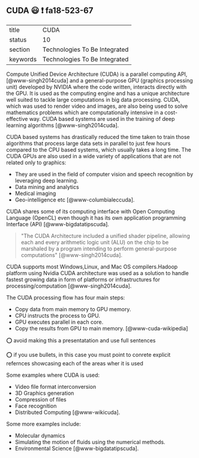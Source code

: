 ## CUDA :smiley: :exclamation: fa18-523-67


|          |                               |
| -------- | ----------------------------- |
| title    | CUDA                          | 
| status   | 10                            |
| section  | Technologies To Be Integrated |
| keywords | Technologies To Be Integrated |


Compute Unified Device Architecture (CUDA) is a parallel computing API, 
[@www-singh2014cuda] and a general-purpose GPU 
(graphics processing unit) developed by NVIDIA where the code written, interacts
directly with the GPU. It is used as the computing engine and has a unique 
architecture well suited to tackle large computations in big data processing.
CUDA, which was used to render video and images, are also being used to solve
mathematics problems which are computationally intensive in a cost-effective way.
CUDA based systems are used in the training of deep learning algorithms [@www-singh2014cuda].

CUDA based systems has drastically reduced the time taken to train those
algorithms that process large data sets in parallel to just few hours compared
to the CPU based systems, which usually takes a long time. The CUDA GPUs are also
used in a wide variety of applications that are not related only to graphics:

-	They are used in the field of computer vision and speech recognition by 
  leveraging deep learning. 
-	Data mining and analytics
-	Medical imaging
-	Geo-intelligence etc [@www-columbialeccuda].

CUDA shares some of its computing interface with Open Computing
Language (OpenCL) even though it has its own application programming
Interface (API) [@www-bigdatatipscuda].

> "The CUDA Architecture included a unified shader pipeline, allowing each and
every arithmetic logic unit (ALU) on the chip to be marshaled by a program 
intending to perform general-purpose computations" [@www-singh2014cuda].

CUDA supports most Windows,Linux, and Mac OS compilers.Hadoop platform 
using Nvidia CUDA architecture was used as a solution to handle fastest
growing data in form of platforms or infrastructures for processing/computation
[@www-singh2014cuda].


The CUDA processing flow has four main steps:

-	Copy data from main memory to GPU memory.
-	CPU instructs the process to GPU.
-	GPU executes parallel in each core. 
-	Copy the results from GPU to main memory.
[@www-cuda-wikipedia]

:o: avoid making this a presentatation and use full sentences

:o: if you use bullets, in this case you must point to conrete explicit refernces showcasing each of the areas wher it is used

Some examples where CUDA is used:

- Video file format interconversion
- 3D Graphics generation
- Compression of files
- Face recognition
- Distributed Computing 
[@www-wikicuda].

Some more examples include:

-	Molecular dynamics
-	Simulating the motion of fluids using the numerical methods.
-	Environmental Science 
[@www-bigdatatipscuda].


    

